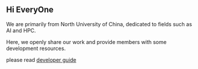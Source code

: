 ## Hi EveryOne
We are primarily from North University of China, dedicated to fields such as AI and HPC. 

Here, we openly share our work and provide members with some development resources.

please read [developer guide](https://github.com/orgs/EOEAIR/discussions/1)
